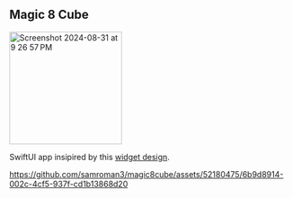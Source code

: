 ## Magic 8 Cube
<img width="200" height="200" alt="Screenshot 2024-08-31 at 9 26 57 PM" src="https://github.com/user-attachments/assets/c60cb75b-04a2-4e67-896b-1ddc090c465e">


SwiftUI app insipired by this [widget design](https://x.com/vovaflame/status/1783146108128039123/photo/1).



https://github.com/samroman3/magic8cube/assets/52180475/6b9d8914-002c-4cf5-937f-cd1b13868d20

